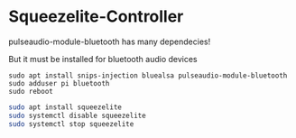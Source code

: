 # Squeezelite-Controller

pulseaudio-module-bluetooth has many dependecies!

But it must be installed for bluetooth audio devices

```
sudo apt install snips-injection bluealsa pulseaudio-module-bluetooth
sudo adduser pi bluetooth
sudo reboot
```

```bash
sudo apt install squeezelite
sudo systemctl disable squeezelite
sudo systemctl stop squeezelite
```